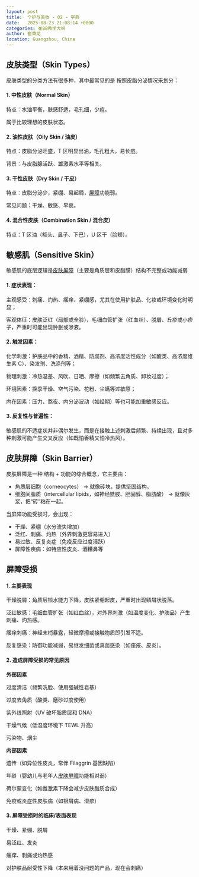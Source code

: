 ```yaml
---
layout: post
title:  个护与美妆 - 02 - 字典
date:   2025-08-23 21:08:14 +0800
categories: 崔BB教学大纲
author: 崔秉龙
location: Guangzhou, China
---
```


## 皮肤类型（Skin Types）

皮肤类型的分类方法有很多种，其中最常见的是 按照皮脂分泌情况来划分：

#### 1. 中性皮肤（Normal Skin）

特点：水油平衡，肤感舒适，毛孔细，少痘。

属于比较理想的皮肤状态。

#### 2. 油性皮肤（Oily Skin / 油皮）

特点：皮脂分泌旺盛，T 区明显出油，毛孔粗大，易长痘。

背景：与皮脂腺活跃、雄激素水平等相关。

#### 3. 干性皮肤（Dry Skin / 干皮）

特点：皮脂分泌少，紧绷、易起屑，[屏障](#皮肤屏障skin-barrier)功能弱。

常见问题：干燥、敏感、早衰。

#### 4. 混合性皮肤（Combination Skin / 混合皮）

特点：T 区油（额头、鼻子、下巴），U 区干（脸颊）。


## 敏感肌（Sensitive Skin）

敏感肌的底层逻辑是[皮肤屏障](#皮肤屏障skin-barrier)（主要是角质层和皮脂膜）结构不完整或功能减弱

#### 1. 症状表现：

主观感受：刺痛、灼热、瘙痒、紧绷感，尤其在使用护肤品、化妆或环境变化时明显；

客观体征：皮肤泛红（局部或全脸）、毛细血管扩张（红血丝）、脱屑、丘疹或小疹子，严重时可能出现肿胀或渗液。

#### 2. 触发因素：

化学刺激：护肤品中的香精、酒精、防腐剂、高浓度活性成分（如酸类、高浓度维生素 C）、染发剂、洗涤剂等；

物理刺激：冷热温差、风吹、日晒、摩擦（如频繁去角质、卸妆过度）；

环境因素：换季干燥、空气污染、花粉、尘螨等过敏原；

内在因素：压力、熬夜、内分泌波动（如经期）等也可能加重敏感反应。

#### 3. 反复性与普遍性：

敏感肌的不适症状并非偶尔发生，而是在接触上述刺激后频繁、持续出现，且对多种刺激可能产生交叉反应（如既怕香精又怕冷热风）。

## 皮肤屏障（Skin Barrier）

皮肤屏障是一种 结构 + 功能的综合概念，它主要由：
- 角质层细胞（corneocytes） → 就像砖块，提供坚固结构。
- 细胞间脂质（intercellular lipids，如神经酰胺、胆固醇、脂肪酸） → 就像灰浆，把“砖”粘在一起。

当屏障功能受损时，会出现：
- 干燥、紧绷（水分流失增加）
- 泛红、刺痛、灼热（外界刺激更容易进入）
- 易过敏、反复炎症（免疫反应过度活跃）
- 屏障性疾病：如特应性皮炎、酒糟鼻等

## 屏障受损

#### 1. 主要表现

干燥脱屑：角质层锁水能力下降，皮肤紧绷起皮，严重时出现鳞屑状脱落。

泛红敏感：毛细血管扩张（如红血丝），对外界刺激（如温度变化、护肤品）产生刺痛、灼热感。

瘙痒刺痛：神经末梢暴露，轻微摩擦或接触物质即引发不适。

反复感染：防御功能减弱，易继发细菌或真菌感染（如痤疮、皮炎）。

#### 2. 造成屏障受损的常见原因

**外部因素**

过度清洁（频繁洗脸、使用强碱性皂基）

过度去角质（酸类、磨砂过度使用）

紫外线照射（UV 破坏脂质层和 DNA）

干燥气候（低湿度环境下 TEWL 升高）

污染物、烟尘

**内部因素**

遗传（如异位性皮炎，常伴 Filaggrin 基因缺陷）

年龄（婴幼儿与老年人[皮肤屏障](#皮肤屏障skin-barrier)功能相对弱）

荷尔蒙变化（如雌激素下降会减少皮肤脂质合成）

免疫或炎症性皮肤病（如银屑病、湿疹）

#### 3. 屏障受损时的临床/表面表现

干燥、紧绷、脱屑

易泛红、发炎

瘙痒、刺痛或灼热感

对护肤品耐受性下降（本来用着没问题的产品，现在会刺痛）